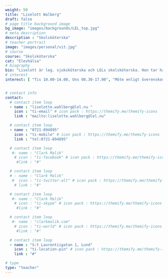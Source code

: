 ```yaml
---
weight: 50
title: "Liselott Walberg"
draft: false
# page title background image
bg_image: "images/backgrounds/LEL_top.jpg"
# meta description
description : "Skolsköterska"
# teacher portrait
image: "images/personal/vit.jpg"
# course
course: "Skolsköterska"
cat: "Elevhälsa"
# biography
bio: "Liselott är leg. sjuksköterska och LELs skolsköterska. Hon tar hand om allt från hälsokontroller till individuell kontakt med elever."
# interest
interest: [ "Tis 10.00-14.00, Ons 08.30-17.00", "Möte enligt överenskommelse", "Skicka meddelande via e-post"]


# contact info
contact:
  # contact item loop
  - name : "liselotte.wahlberg@lel.nu "
    icon : "ti-email" # icon pack : https://themify.me/themify-icons
    link : "mailto:liselotte.wahlberg@lel.nu"

  # contact item loop
  - name : "0721-894895"
    icon : "ti-mobile" # icon pack : https://themify.me/themify-icons
    link : "tel:0721-894895"

  # contact item loop
   #- name : "Clark Malik"
    # icon : "ti-facebook" # icon pack : https://themify.me/themify-icons
     #link : "#"

  # contact item loop
  # - name : "Clark Malik"
   #  icon : "ti-twitter-alt" # icon pack : https://themify.me/themify-icons
    # link : "#"

  # contact item loop
   #- name : "Clark Malik"
    # icon : "ti-skype" # icon pack : https://themify.me/themify-icons
     #link : "#"

  # contact item loop
   #- name : "clarkmalik.com"
    # icon : "ti-world" # icon pack : https://themify.me/themify-icons
     #link : "#"

  # contact item loop
  - name : "S:t Laurentiigatan 1, Lund"
    icon : "ti-location-pin" # icon pack : https://themify.me/themify-icons
    link : "#"

# type
type: "teacher"
---
```


